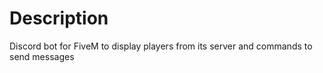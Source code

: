 # Description
Discord bot for FiveM to display players from its server and commands to send messages

